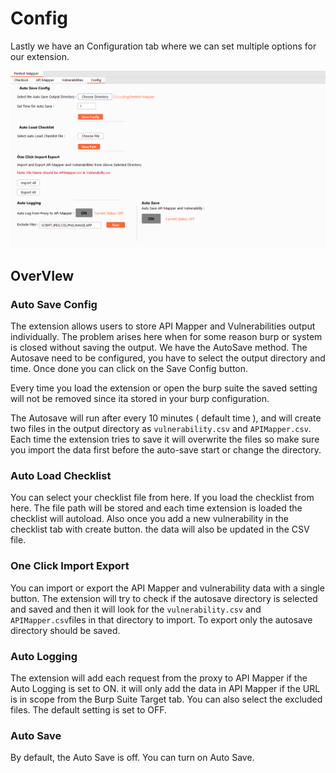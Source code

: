 # Config

Lastly we have an Configuration tab where we can set multiple options for our extension.

![picture](_images/Config.png)

## OverVIew

### Auto Save Config

The extension allows users to store API Mapper and Vulnerabilities output individually. The problem arises here when for some reason burp or system is closed without saving the output.
We have the AutoSave method. The Autosave need to be configured, you have to select the output directory and time. Once done you can click on the Save Config button.

Every time you load the extension or open the burp suite the saved setting will not be removed since ita stored in your burp configuration.

The Autosave will run after every 10 minutes ( default time ), and will create two files in the output directory as ```vulnerability.csv``` and ```APIMapper.csv```.
Each time the extension tries to save it will overwrite the files so make sure you import the data first before the auto-save start or change the directory.

### Auto Load Checklist

You can select your checklist file from here. If you load the checklist from here. The file path will be stored and each time extension is loaded the checklist will autoload.
Also once you add a new vulnerability in the checklist tab with create button. the data will also be updated in the CSV file.

### One Click Import Export

You can import or export the API Mapper and vulnerability data with a single button. The extension will try to check if the autosave directory is selected and saved and then it will look for the  ```vulnerability.csv``` and ```APIMapper.csv```files in that directory to import.
To export only the autosave directory should be saved.

### Auto Logging

The extension will add each request from the proxy to API Mapper if the Auto Logging is set to ON. it will only add the data in API Mapper if the URL is in scope from the Burp Suite Target tab.
You can also select the excluded files.  The default setting is set to OFF.

### Auto Save

By default, the Auto Save is off. You can turn on Auto Save.
